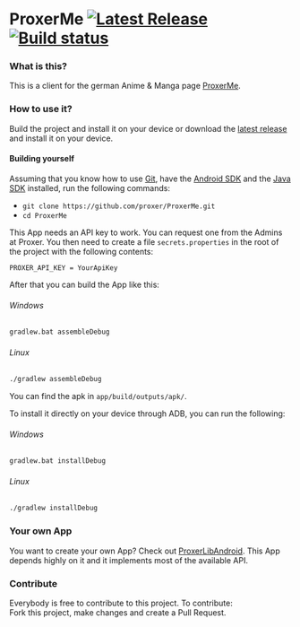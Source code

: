 # ProxerMe [![Latest Release](https://img.shields.io/github/release/proxer/ProxerAndroid.svg)](https://github.com/proxer/ProxerAndroid/releases/latest) [![Build status](https://circleci.com/gh/proxer/ProxerAndroid.svg?style=shield)](https://circleci.com/gh/proxer/ProxerAndroid)

### What is this?

This is a client for the german Anime & Manga page [ProxerMe](https://proxer.me/).

### How to use it?

Build the project and install it on your device or download the
[latest release](https://github.com/proxer/ProxerAndroid/releases) and install
it on your device.

#### Building yourself

Assuming that you know how to use [Git](https://git-scm.com/), have the
[Android SDK](https://developer.android.com/sdk/index.html) and the
[Java SDK](http://www.oracle.com/technetwork/java/javase/overview/index.html)
installed, run the following commands:

- `git clone https://github.com/proxer/ProxerMe.git`
- `cd ProxerMe`

This App needs an API key to work. You can request one from the Admins at
Proxer. You then need to create a file `secrets.properties` in the root of the
project with the following contents:

```
PROXER_API_KEY = YourApiKey
```

After that you can build the App like this:

###### Windows

```bash
gradlew.bat assembleDebug
```

###### Linux

```bash
./gradlew assembleDebug
```

You can find the apk in `app/build/outputs/apk/`.

To install it directly on your device through ADB, you can run the following:

###### Windows

```bash
gradlew.bat installDebug
```

###### Linux

```bash
./gradlew installDebug
```

### Your own App

You want to create your own App? Check out
[ProxerLibAndroid](https://github.com/proxer/ProxerLibAndroid). This App depends
highly on it and it implements most of the available API.

### Contribute

Everybody is free to contribute to this project.
To contribute:  
Fork this project, make changes and create a Pull Request.
